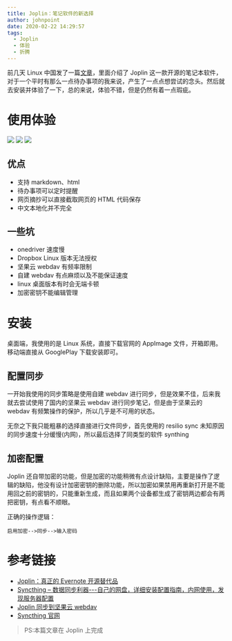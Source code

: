 ```yaml
---
title: Joplin：笔记软件的新选择
author: johnpoint
date: 2020-02-22 14:29:57
tags:
  - Joplin
  - 体验
  - 折腾
---
```


前几天 Linux 中国发了一篇[文章](https://linux.cn/article-11896-1.html)，里面介绍了 Joplin 这一款开源的笔记本软件，对于一个平时有那么一点待办事项的我来说，产生了一点点想尝试的念头。然后就去安装并体验了一下，总的来说，体验不错，但是仍然有着一点瑕疵。

# 使用体验

![](https://cdn.lvcshu.workers.dev/img/20200216001.jpg)
![](https://cdn.lvcshu.workers.dev/img/20200216002.jpg)
![](https://cdn.lvcshu.workers.dev/img/20200216003.jpg)

## 优点

- 支持 markdown、html
- 待办事项可以定时提醒
- 网页摘抄可以直接截取网页的 HTML 代码保存
- 中文本地化并不完全

## 一些坑

- onedriver 速度慢
- Dropbox Linux 版本无法授权
- 坚果云 webdav 有频率限制
- 自建 webdav 有点麻烦以及不能保证速度
- linux 桌面版本有时会无端卡顿
- 加密密钥不能编辑管理

# 安装

桌面端，我使用的是 Linux 系统，直接下载官网的 AppImage 文件，开箱即用。移动端直接从 GooglePlay 下载安装即可。

## 配置同步

一开始我使用的同步策略是使用自建 webdav 进行同步，但是效果不佳，后来我就去尝试使用了国内的坚果云 webdav 进行同步笔记，但是由于坚果云的 webdav 有频繁操作的保护，所以几乎是不可用的状态。

无奈之下我只能粗暴的选择直接进行文件同步，首先使用的 resilio sync 未知原因的同步速度十分缓慢(内网)，所以最后选择了同类型的软件 synthing

## 加密配置

Joplin 还自带加密的功能，但是加密的功能稍微有点设计缺陷，主要是操作了逻辑的缺陷，他没有设计加密密钥的删除功能，所以加密如果禁用再重新打开是不能用回之前的密钥的，只能重新生成，而且如果两个设备都生成了密钥两边都会有两把密钥，有点看不顺眼。

正确的操作逻辑：

```
启用加密-->同步-->输入密码
```

# 参考链接

- [Joplin：真正的 Evernote 开源替代品](https://linux.cn/article-11896-1.html)
- [Syncthing – 数据同步利器---自己的网盘，详细安装配置指南，内网使用，发现服务器配置](https://www.cnblogs.com/jackadam/p/8568833.html)
- [Joplin 同步到坚果云 webdav](https://zsxwz.com/2019/07/11/joplin%E5%90%8C%E6%AD%A5%E5%88%B0%E5%9D%9A%E6%9E%9C%E4%BA%91webdav/)
- [Syncthing 官网](https://syncthing.net/)

> PS:本篇文章在 Joplin 上完成
